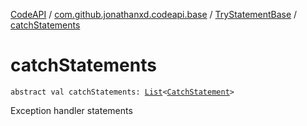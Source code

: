 [CodeAPI](../../index.md) / [com.github.jonathanxd.codeapi.base](../index.md) / [TryStatementBase](index.md) / [catchStatements](.)

# catchStatements

`abstract val catchStatements: `[`List`](https://kotlinlang.org/api/latest/jvm/stdlib/kotlin.collections/-list/index.html)`<`[`CatchStatement`](../-catch-statement/index.md)`>`

Exception handler statements

